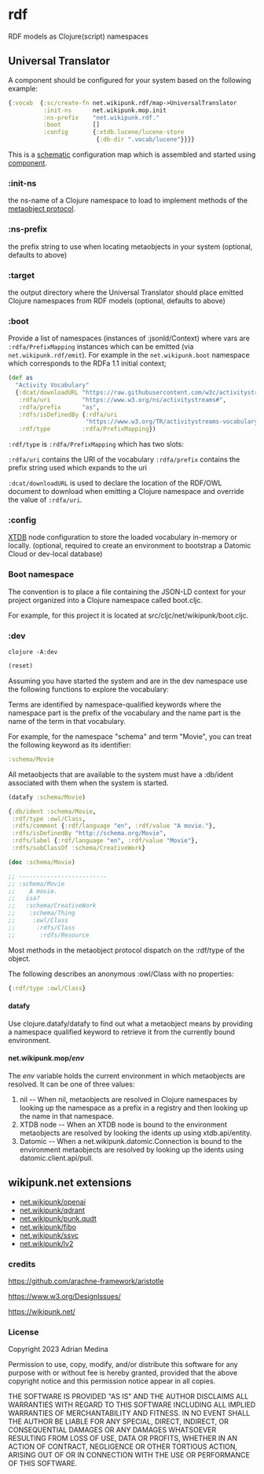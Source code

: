# rdf
RDF models as Clojure(script) namespaces

## Universal Translator
A component should be configured for your system based on the following
example:

``` clojure
{:vocab  {:sc/create-fn net.wikipunk.rdf/map->UniversalTranslator
          :init-ns      net.wikipunk.mop.init
          :ns-prefix    "net.wikipunk.rdf."
          :boot         []
          :config       {:xtdb.lucene/lucene-store
                         {:db-dir ".vocab/lucene"}}}}
```

This is a [schematic](https://github.com/walmartlabs/schematic)
configuration map which is assembled and started using
[component](https://github.com/stuartsierra/component).

### :init-ns
the ns-name of a Clojure namespace to load to implement methods of the
[metaobject protocol](http://www.lispworks.com/documentation/lw80/MOP/mop/index.html).

### :ns-prefix 
the prefix string to use when locating metaobjects in your system
(optional, defaults to above)

### :target
the output directory where the Universal Translator should place
emitted Clojure namespaces from RDF models 
(optional, defaults to above)

### :boot
Provide a list of namespaces (instances of :jsonld/Context) where vars
are `:rdfa/PrefixMapping` instances which can be emitted (via
`net.wikipunk.rdf/emit`). For example in the `net.wikipunk.boot`
namespace which corresponds to the RDFa 1.1 initial context;

``` clojure
(def as
  "Activity Vocabulary"
  {:dcat/downloadURL "https://raw.githubusercontent.com/w3c/activitystreams/master/vocabulary/activitystreams2.owl"
   :rdfa/uri         "https://www.w3.org/ns/activitystreams#",
   :rdfa/prefix      "as",
   :rdfs/isDefinedBy {:rdfa/uri
                      "https://www.w3.org/TR/activitystreams-vocabulary/"},
   :rdf/type         :rdfa/PrefixMapping})
```

`:rdf/type` is `:rdfa/PrefixMapping` which has two slots:

`:rdfa/uri` contains the URI of the vocabulary
`:rdfa/prefix` contains the prefix string used which expands to the
uri 

`:dcat/downloadURL` is used to declare the location of the RDF/OWL
document to download when emitting a Clojure namespace and override
the value of `:rdfa/uri`.

### :config
[XTDB](https://github.com/xtdb/xtdb) node configuration to store the
loaded vocabulary in-memory or locally. (optional, required to create
an environment to bootstrap a Datomic Cloud or dev-local database)

### Boot namespace
The convention is to place a file containing the JSON-LD context for
your project organized into a Clojure namespace called boot.cljc. 

For example, for this project it is located at
src/cljc/net/wikipunk/boot.cljc.

### :dev

``` shell
clojure -A:dev
```

``` clojure
(reset)
```

Assuming you have started the system and are in the dev namespace use
the following functions to explore the vocabulary:

Terms are identified by namespace-qualified keywords where the
namespace part is the prefix of the vocabulary and the name part is
the name of the term in that vocabulary.

For example, for the namespace "schema" and term "Movie", you can
treat the following keyword as its identifier:

``` clojure
:schema/Movie
```

All metaobjects that are available to the system must have a :db/ident
associated with them when the system is started.

``` clojure
(datafy :schema/Movie)
```

``` clojure
{:db/ident :schema/Movie,
 :rdf/type :owl/Class,
 :rdfs/comment {:rdf/language "en", :rdf/value "A movie."},
 :rdfs/isDefinedBy "http://schema.org/Movie",
 :rdfs/label {:rdf/language "en", :rdf/value "Movie"},
 :rdfs/subClassOf :schema/CreativeWork}
```

``` clojure
(doc :schema/Movie)
```

``` clojure
;; -------------------------
;; :schema/Movie
;;    A movie.
;;   isa?
;;   :schema/CreativeWork
;;    :schema/Thing
;;     :owl/Class
;;      :rdfs/Class
;;       :rdfs/Resource
```

Most methods in the metaobject protocol dispatch on the :rdf/type of
the object.

The following describes an anonymous :owl/Class with no properties:
``` clojure
{:rdf/type :owl/Class}
```

#### datafy
Use clojure.datafy/datafy to find out what a metaobject means by
providing a namespace qualified keyword to retrieve it from the
currently bound environment.

#### net.wikipunk.mop/*env*
The *env* variable holds the current environment in which metaobjects
are resolved. It can be one of three values:

1. nil -- When nil, metaobjects are resolved in Clojure namespaces by
   looking up the namespace as a prefix in a registry and then looking
   up the name in that namespace.
2. XTDB node -- When an XTDB node is bound to the environment
   metaobjects are resolved by looking the idents up using
   xtdb.api/entity.
3. Datomic -- When a net.wikipunk.datomic.Connection is bound to the
   environment metaobjects are resolved by looking up the idents using
   datomic.client.api/pull.

## wikipunk.net extensions
* [net.wikipunk/openai](https://github.com/aamedina/openai)
* [net.wikipunk/qdrant](https://github.com/aamedina/qdrant)
* [net.wikipunk/punk.qudt](https://github.com/aamedina/punk.qudt)
* [net.wikipunk/fibo](https://github.com/aamedina/fibo)
* [net.wikipunk/ssvc](https://github.com/aamedina/ssvc)
* [net.wikipunk/lv2](https://github.com/aamedina/lv2)

### credits
https://github.com/arachne-framework/aristotle

https://www.w3.org/DesignIssues/

https://wikipunk.net/

### License
Copyright 2023 Adrian Medina

Permission to use, copy, modify, and/or distribute this software for
any purpose with or without fee is hereby granted, provided that the
above copyright notice and this permission notice appear in all
copies.

THE SOFTWARE IS PROVIDED "AS IS" AND THE AUTHOR DISCLAIMS ALL
WARRANTIES WITH REGARD TO THIS SOFTWARE INCLUDING ALL IMPLIED
WARRANTIES OF MERCHANTABILITY AND FITNESS. IN NO EVENT SHALL THE
AUTHOR BE LIABLE FOR ANY SPECIAL, DIRECT, INDIRECT, OR CONSEQUENTIAL
DAMAGES OR ANY DAMAGES WHATSOEVER RESULTING FROM LOSS OF USE, DATA OR
PROFITS, WHETHER IN AN ACTION OF CONTRACT, NEGLIGENCE OR OTHER
TORTIOUS ACTION, ARISING OUT OF OR IN CONNECTION WITH THE USE OR
PERFORMANCE OF THIS SOFTWARE.
